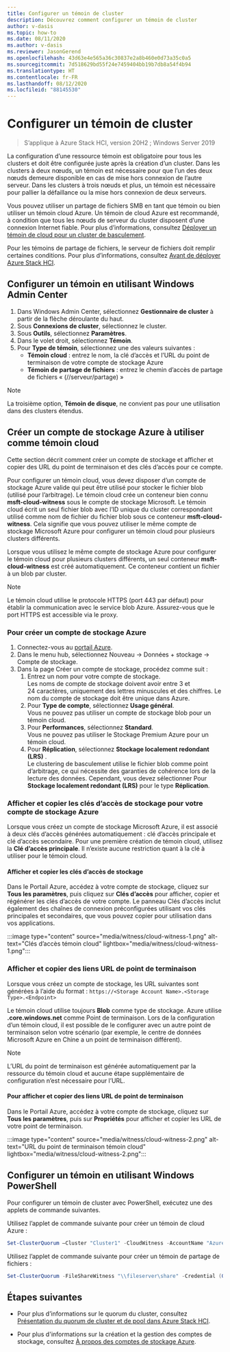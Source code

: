 ```yaml
---
title: Configurer un témoin de cluster
description: Découvrez comment configurer un témoin de cluster
author: v-dasis
ms.topic: how-to
ms.date: 08/11/2020
ms.author: v-dasis
ms.reviewer: JasonGerend
ms.openlocfilehash: 43d63e4e565a36c30837e2a8b460e0d73a35c0a5
ms.sourcegitcommit: 7d518629bd55f24e7459404bb19b7db8a54f4b94
ms.translationtype: HT
ms.contentlocale: fr-FR
ms.lasthandoff: 08/12/2020
ms.locfileid: "88145530"
---
```

# <a name="set-up-a-cluster-witness"></a>Configurer un témoin de cluster

> S’applique à Azure Stack HCI, version 20H2 ; Windows Server 2019

La configuration d’une ressource témoin est obligatoire pour tous les clusters et doit être configurée juste après la création d’un cluster. Dans les clusters à deux nœuds, un témoin est nécessaire pour que l’un des deux nœuds demeure disponible en cas de mise hors connexion de l’autre serveur. Dans les clusters à trois nœuds et plus, un témoin est nécessaire pour pallier la défaillance ou la mise hors connexion de deux serveurs.  

Vous pouvez utiliser un partage de fichiers SMB en tant que témoin ou bien utiliser un témoin cloud Azure. Un témoin de cloud Azure est recommandé, à condition que tous les nœuds de serveur du cluster disposent d’une connexion Internet fiable. Pour plus d’informations, consultez [Déployer un témoin de cloud pour un cluster de basculement](/windows-server/failover-clustering/deploy-cloud-witness).

Pour les témoins de partage de fichiers, le serveur de fichiers doit remplir certaines conditions. Pour plus d’informations, consultez [Avant de déployer Azure Stack HCI](before-you-start.md).

## <a name="set-up-a-witness-using-windows-admin-center"></a>Configurer un témoin en utilisant Windows Admin Center

1. Dans Windows Admin Center, sélectionnez **Gestionnaire de cluster** à partir de la flèche déroulante du haut.
1. Sous **Connexions de cluster**, sélectionnez le cluster.
1. Sous **Outils**, sélectionnez **Paramètres**.
1. Dans le volet droit, sélectionnez **Témoin**.
1. Pour **Type de témoin**, sélectionnez une des valeurs suivantes :
      - **Témoin cloud** : entrez le nom, la clé d’accès et l’URL du point de terminaison de votre compte de stockage Azure
      - **Témoin de partage de fichiers** : entrez le chemin d’accès de partage de fichiers « (//serveur/partage) »

> [!NOTE]
> La troisième option, **Témoin de disque**, ne convient pas pour une utilisation dans des clusters étendus.

## <a name="create-an-azure-storage-account-to-use-as-a-cloud-witness"></a>Créer un compte de stockage Azure à utiliser comme témoin cloud

Cette section décrit comment créer un compte de stockage et afficher et copier des URL du point de terminaison et des clés d’accès pour ce compte.

Pour configurer un témoin cloud, vous devez disposer d’un compte de stockage Azure valide qui peut être utilisé pour stocker le fichier blob (utilisé pour l’arbitrage). Le témoin cloud crée un conteneur bien connu **msft-cloud-witness** sous le compte de stockage Microsoft. Le témoin cloud écrit un seul fichier blob avec l’ID unique du cluster correspondant utilisé comme nom de fichier du fichier blob sous ce conteneur **msft-cloud-witness**. Cela signifie que vous pouvez utiliser le même compte de stockage Microsoft Azure pour configurer un témoin cloud pour plusieurs clusters différents.

Lorsque vous utilisez le même compte de stockage Azure pour configurer le témoin cloud pour plusieurs clusters différents, un seul conteneur **msft-cloud-witness** est créé automatiquement. Ce conteneur contient un fichier à un blob par cluster.

> [!NOTE]  
> Le témoin cloud utilise le protocole HTTPS (port 443 par défaut) pour établir la communication avec le service blob Azure. Assurez-vous que le port HTTPS est accessible via le proxy.

### <a name="to-create-an-azure-storage-account"></a>Pour créer un compte de stockage Azure

1. Connectez-vous au [portail Azure](https://portal.azure.com).
1. Dans le menu hub, sélectionnez Nouveau -> Données + stockage -> Compte de stockage.
1. Dans la page Créer un compte de stockage, procédez comme suit :
    1. Entrez un nom pour votre compte de stockage.
    <br>Les noms de compte de stockage doivent avoir entre 3 et 24 caractères, uniquement des lettres minuscules et des chiffres. Le nom du compte de stockage doit être unique dans Azure.
    1. Pour **Type de compte**, sélectionnez **Usage général**.
    <br>Vous ne pouvez pas utiliser un compte de stockage blob pour un témoin cloud.
    1. Pour **Performances**, sélectionnez **Standard**.
    <br>Vous ne pouvez pas utiliser le Stockage Premium Azure pour un témoin cloud.
    1. Pour **Réplication**, sélectionnez **Stockage localement redondant (LRS)** .
    <br>Le clustering de basculement utilise le fichier blob comme point d’arbitrage, ce qui nécessite des garanties de cohérence lors de la lecture des données. Cependant, vous devez sélectionner Pour **Stockage localement redondant (LRS)** pour le type **Réplication**.

### <a name="view-and-copy-storage-access-keys-for-your-azure-storage-account"></a>Afficher et copier les clés d’accès de stockage pour votre compte de stockage Azure

Lorsque vous créez un compte de stockage Microsoft Azure, il est associé à deux clés d’accès générées automatiquement : clé d’accès principale et clé d’accès secondaire. Pour une première création de témoin cloud, utilisez la **Clé d’accès principale**. Il n’existe aucune restriction quant à la clé à utiliser pour le témoin cloud.  

#### <a name="to-view-and-copy-storage-access-keys"></a>Afficher et copier les clés d’accès de stockage

Dans le Portail Azure, accédez à votre compte de stockage, cliquez sur **Tous les paramètres**, puis cliquez sur **Clés d’accès** pour afficher, copier et régénérer les clés d’accès de votre compte. Le panneau Clés d’accès inclut également des chaînes de connexion préconfigurées utilisant vos clés principales et secondaires, que vous pouvez copier pour utilisation dans vos applications.

:::image type="content" source="media/witness/cloud-witness-1.png" alt-text="Clés d’accès témoin cloud" lightbox="media/witness/cloud-witness-1.png":::

### <a name="view-and-copy-endpoint-url-links"></a>Afficher et copier des liens URL de point de terminaison

Lorsque vous créez un compte de stockage, les URL suivantes sont générées à l’aide du format : `https://<Storage Account Name>.<Storage Type>.<Endpoint>`  

Le témoin cloud utilise toujours **Blob** comme type de stockage. Azure utilise **.core.windows.net** comme Point de terminaison. Lors de la configuration d’un témoin cloud, il est possible de le configurer avec un autre point de terminaison selon votre scénario (par exemple, le centre de données Microsoft Azure en Chine a un point de terminaison différent).  

> [!NOTE]  
> L’URL du point de terminaison est générée automatiquement par la ressource du témoin cloud et aucune étape supplémentaire de configuration n’est nécessaire pour l’URL.  

#### <a name="to-view-and-copy-endpoint-url-links"></a>Pour afficher et copier des liens URL de point de terminaison

Dans le Portail Azure, accédez à votre compte de stockage, cliquez sur **Tous les paramètres**, puis sur **Propriétés** pour afficher et copier les URL de votre point de terminaison.  

:::image type="content" source="media/witness/cloud-witness-2.png" alt-text="URL du point de terminaison témoin cloud" lightbox="media/witness/cloud-witness-2.png":::  

## <a name="set-up-a-witness-using-windows-powershell"></a>Configurer un témoin en utilisant Windows PowerShell

Pour configurer un témoin de cluster avec PowerShell, exécutez une des applets de commande suivantes.

Utilisez l’applet de commande suivante pour créer un témoin de cloud Azure :

```powershell
Set-ClusterQuorum –Cluster "Cluster1" -CloudWitness -AccountName "AzureStorageAccountName" -AccessKey "AzureStorageAccountAccessKey"
```

Utilisez l’applet de commande suivante pour créer un témoin de partage de fichiers :

```powershell
Set-ClusterQuorum -FileShareWitness "\\fileserver\share" -Credential (Get-Credential)
```

## <a name="next-steps"></a>Étapes suivantes

- Pour plus d’informations sur le quorum du cluster, consultez [Présentation du quorum de cluster et de pool dans Azure Stack HCI](../concepts/quorum.md).

- Pour plus d'informations sur la création et la gestion des comptes de stockage, consultez [À propos des comptes de stockage Azure](https://azure.microsoft.com/documentation/articles/storage-create-storage-account/).
